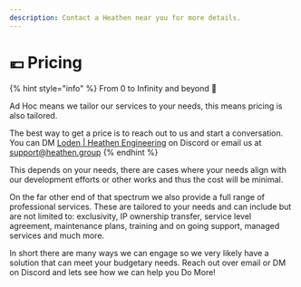 ```yaml
---
description: Contact a Heathen near you for more details.
---
```


# 💶 Pricing

{% hint style="info" %}
From 0 to Infinity and beyond 🚀

Ad Hoc means we tailor our services to your needs, this means pricing is also tailored.&#x20;



The best way to get a price is to reach out to us and start a conversation. You can DM [Loden | Heathen Engineering](https://discord.gg/6X3xrRc) on Discord or email us at [support@heathen.group](mailto://support@heathen.group)&#x20;
{% endhint %}

This depends on your needs, there are cases where your needs align with our development efforts or other works and thus the cost will be minimal.

On the far other end of that spectrum we also provide a full range of professional services. These are tailored to your needs and can include but are not limited to: exclusivity, IP ownership transfer, service level agreement, maintenance plans, training and on going support, managed services and much more.&#x20;

In short there are many ways we can engage so we very likely have a solution that can meet your budgetary needs. Reach out over email or DM on Discord and lets see how we can help you Do More!
